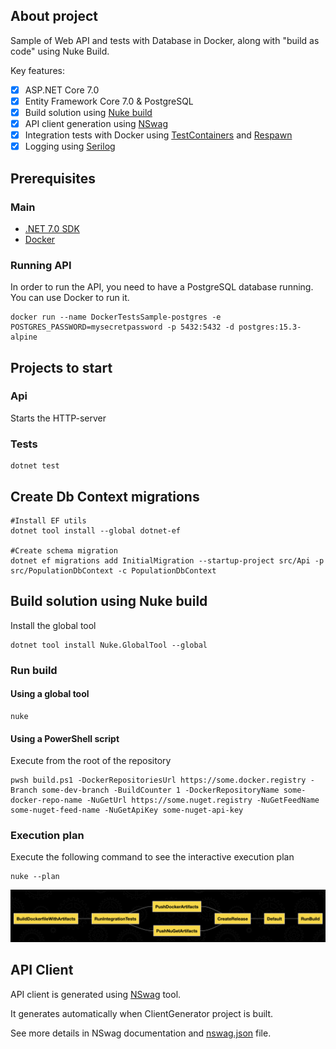 ## About project
Sample of Web API and tests with Database in Docker, along with "build as code" using Nuke Build.

Key features:
- [x] ASP.NET Core 7.0
- [x] Entity Framework Core 7.0 & PostgreSQL
- [x] Build solution using [Nuke build](https://nuke.build)
- [x] API client generation using [NSwag](https://github.com/RicoSuter/NSwag)
- [x] Integration tests with Docker using [TestContainers](https://github.com/testcontainers/testcontainers-dotnet) and [Respawn](https://github.com/jbogard/Respawn)
- [x] Logging using [Serilog](https://serilog.net)

## Prerequisites

### Main
- [.NET 7.0 SDK](https://dotnet.microsoft.com/download/dotnet/7.0)
- [Docker](https://www.docker.com/get-started)

### Running API
In order to run the API, you need to have a PostgreSQL database running. You can use Docker to run it.

```shell
docker run --name DockerTestsSample-postgres -e POSTGRES_PASSWORD=mysecretpassword -p 5432:5432 -d postgres:15.3-alpine
```

## Projects to start
### Api
Starts the HTTP-server

### Tests
```shell
dotnet test
```

## Create Db Context migrations

```shell
#Install EF utils
dotnet tool install --global dotnet-ef

#Create schema migration
dotnet ef migrations add InitialMigration --startup-project src/Api -p src/PopulationDbContext -c PopulationDbContext
```
## Build solution using Nuke build

Install the global tool
```shell
dotnet tool install Nuke.GlobalTool --global
```

### Run build
#### Using a global tool
```shell
nuke
```

#### Using a PowerShell script
Execute from the root of the repository
```shell
pwsh build.ps1 -DockerRepositoriesUrl https://some.docker.registry -Branch some-dev-branch -BuildCounter 1 -DockerRepositoryName some-docker-repo-name -NuGetUrl https://some.nuget.registry -NuGetFeedName some-nuget-feed-name -NuGetApiKey some-nuget-api-key
```

### Execution plan
Execute the following command to see the interactive execution plan
```shell
nuke --plan
```
![Build execution plan](build/BuildExecutionPlan.png)

## API Client
API client is generated using [NSwag](https://github.com/RicoSuter/NSwag) tool.

It generates automatically when ClientGenerator project is built.

See more details in NSwag documentation and [nswag.json](src/ClientGenerator/nswag.json) file.